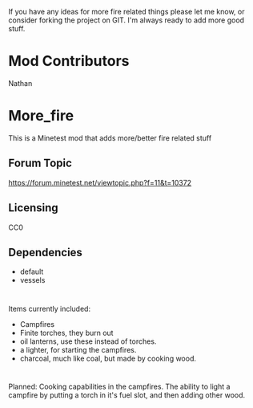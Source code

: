 If you have any ideas for more fire related things please let me know, or consider forking the project on GIT. I'm always ready to add more good stuff.

# Mod Contributors
Nathan

# More_fire
This is a Minetest mod that adds more/better fire related stuff

## Forum Topic
https://forum.minetest.net/viewtopic.php?f=11&t=10372

## Licensing
CC0

## Dependencies
- default
- vessels

#
Items currently included:
- Campfires
- Finite torches, they burn out
- oil lanterns, use these instead of torches.
- a lighter, for starting the campfires.
- charcoal, much like coal, but made by cooking wood.

#
Planned:
Cooking capabilities in the campfires.
The ability to light a campfire by putting a torch in it's fuel slot, and then adding other wood.

